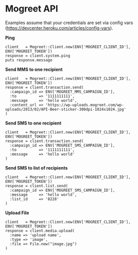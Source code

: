 Mogreet API 
===========

Examples assume that your credentials are set via config vars (https://devcenter.heroku.com/articles/config-vars). 

__Ping__
    
    client   = Mogreet::Client.new(ENV['MOGREET_CLIENT_ID'], ENV['MOGREET_TOKEN'])
    response = client.system.ping
    puts response.message
    
    
__Send MMS to one recipient__

    client   = Mogreet::Client.new(ENV['MOGREET_CLIENT_ID'], ENV['MOGREET_TOKEN'])
    response = client.transaction.send(
      :campaign_id => ENV['MOGREET_MMS_CAMPAIGN_ID'], 
      :to          => '1111111111', 
      :message     => 'hello world', 
      :content_url => 'https://wp-uploads.mogreet.com/wp-uploads/2013/02/API-Beer-sticker-300dpi-1024x1024.jpg'
    )

__Send SMS to one recipient__

    client   = Mogreet::Client.new(ENV['MOGREET_CLIENT_ID'], ENV['MOGREET_TOKEN'])
    response = client.transaction.send(
      :campaign_id => ENV['MOGREET_SMS_CAMPAIGN_ID'], 
      :to          => '1111111111', 
      :message     => 'hello world'
    )

__Send SMS to list of recipients__
    
    client   = Mogreet::Client.new(ENV['MOGREET_CLIENT_ID'], ENV['MOGREET_TOKEN'])
    response = client.list.send(
      :campaign_id => ENV['MOGREET_SMS_CAMPAIGN_ID'], 
      :message     => 'hello world',
      :list_id     => '8228'
    )


__Upload File__
    
    client   = Mogreet::Client.new(ENV['MOGREET_CLIENT_ID'], ENV['MOGREET_TOKEN'])
    response = client.media.upload(
      :name => 'upload name', 
      :type => 'image', 
      :file => File.new("image.jpg")
    )

